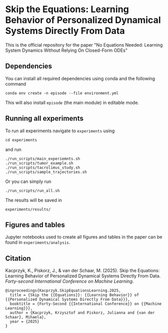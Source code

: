 # Skip the Equations: Learning Behavior of Personalized Dynamical Systems Directly From Data

This is the official repository for the paper "No Equations Needed: Learning System Dynamics Without Relying On Closed-Form ODEs"

## Dependencies
You can install all required dependencies using conda and the following command
```
conda env create -n episode --file environment.yml
```
This will also install `episode` (the main module) in editable mode.

## Running all experiments
To run all experiments navigate to `experiments` using
```
cd experiments
``` 
and run
```
./run_scripts/main_experiemnts.sh
./run_scripts/tumor_example.sh
./run_scripts/tacrolimus_study.sh
./run_scripts/sample_trajectories.sh
```

Or you can simply run 
```
./run_scripts/run_all.sh
```

The results will be saved in
```
experiments/results/
```

## Figures and tables
Jupyter notebooks used to create all figures and tables in the paper can be found in `experiments/analysis`.

## Citation

Kacprzyk, K., Piskorz, J., & van der Schaar, M. (2025). Skip the Equations: Learning Behavior of Personalized Dynamical Systems Directly From Data. *Forty-second International Conference on Machine Learning*.

```
@inproceedings{Kacprzyk.SkipEquationsLearning.2025,
  title = {Skip the {{Equations}}: {{Learning Behavior}} of {{Personalized Dynamical Systems Directly From Data}}},
  booktitle = {Forty-Second {{International Conference}} on {{Machine Learning}}},
  author = {Kacprzyk, Krzysztof and Piskorz, Julianna and {van der Schaar}, Mihaela},
  year = {2025}
}
```




